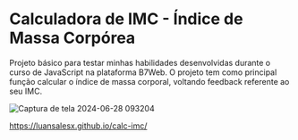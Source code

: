 # Calculadora de IMC - Índice de Massa Corpórea
Projeto básico para testar minhas habilidades desenvolvidas durante o curso de JavaScript na plataforma B7Web.
O projeto tem como principal função calcular o índice de massa corporal, voltando feedback referente ao seu IMC.

![Captura de tela 2024-06-28 093204](https://github.com/LuanSalesx/calc-imc/assets/165568493/143ac333-9089-4923-93df-0564bb6327eb)

https://luansalesx.github.io/calc-imc/
